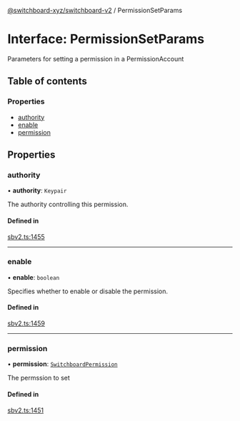 [@switchboard-xyz/switchboard-v2](/api/switchboardv2-api) / PermissionSetParams

# Interface: PermissionSetParams

Parameters for setting a permission in a PermissionAccount

## Table of contents

### Properties

- [authority](PermissionSetParams.md#authority)
- [enable](PermissionSetParams.md#enable)
- [permission](PermissionSetParams.md#permission)

## Properties

### authority

• **authority**: `Keypair`

The authority controlling this permission.

#### Defined in

[sbv2.ts:1455](https://github.com/switchboard-xyz/switchboardv2-api/blob/dad46fc4/src/sbv2.ts#L1455)

---

### enable

• **enable**: `boolean`

Specifies whether to enable or disable the permission.

#### Defined in

[sbv2.ts:1459](https://github.com/switchboard-xyz/switchboardv2-api/blob/dad46fc4/src/sbv2.ts#L1459)

---

### permission

• **permission**: [`SwitchboardPermission`](../enums/SwitchboardPermission.md)

The permssion to set

#### Defined in

[sbv2.ts:1451](https://github.com/switchboard-xyz/switchboardv2-api/blob/dad46fc4/src/sbv2.ts#L1451)
